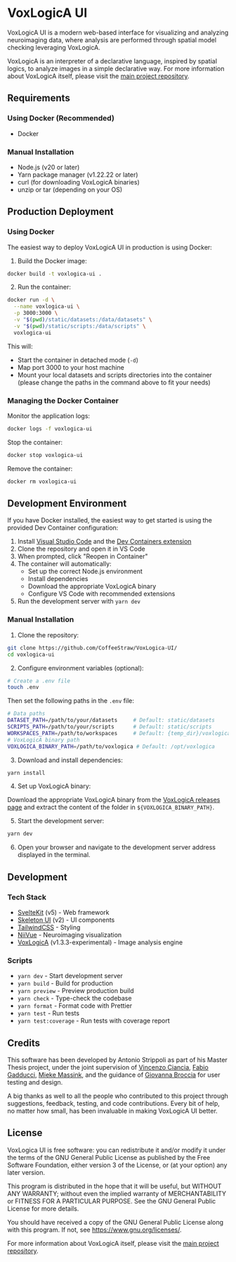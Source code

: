 # VoxLogicA UI

VoxLogicA UI is a modern web-based interface for visualizing and analyzing neuroimaging data, where analysis are performed through spatial model checking leveraging VoxLogicA.

VoxLogicA is an interpreter of a declarative language, inspired by spatial logics, to analyze images in a simple declarative way. For more information about VoxLogicA itself, please visit the [main project repository](https://github.com/vincenzoml/VoxLogicA).

## Requirements

### Using Docker (Recommended)

- Docker

### Manual Installation

- Node.js (v20 or later)
- Yarn package manager (v1.22.22 or later)
- curl (for downloading VoxLogicA binaries)
- unzip or tar (depending on your OS)

## Production Deployment

### Using Docker

The easiest way to deploy VoxLogicA UI in production is using Docker:

1. Build the Docker image:

```bash
docker build -t voxlogica-ui .
```

2. Run the container:

```bash
docker run -d \
  --name voxlogica-ui \
  -p 3000:3000 \
  -v "$(pwd)/static/datasets:/data/datasets" \
  -v "$(pwd)/static/scripts:/data/scripts" \
  voxlogica-ui
```

This will:

- Start the container in detached mode (`-d`)
- Map port 3000 to your host machine
- Mount your local datasets and scripts directories into the container (please change the paths in the command above to fit your needs)

### Managing the Docker Container

Monitor the application logs:

```bash
docker logs -f voxlogica-ui
```

Stop the container:

```bash
docker stop voxlogica-ui
```

Remove the container:

```bash
docker rm voxlogica-ui
```

## Development Environment

If you have Docker installed, the easiest way to get started is using the provided Dev Container configuration:

1. Install [Visual Studio Code](https://code.visualstudio.com/) and the [Dev Containers extension](https://marketplace.visualstudio.com/items?itemName=ms-vscode-remote.remote-containers)
2. Clone the repository and open it in VS Code
3. When prompted, click "Reopen in Container"
4. The container will automatically:
   - Set up the correct Node.js environment
   - Install dependencies
   - Download the appropriate VoxLogicA binary
   - Configure VS Code with recommended extensions
5. Run the development server with `yarn dev`

### Manual Installation

1. Clone the repository:

```bash
git clone https://github.com/CoffeeStraw/VoxLogica-UI/
cd voxlogica-ui
```

2. Configure environment variables (optional):

```bash
# Create a .env file
touch .env
```

Then set the following paths in the `.env` file:

```bash
# Data paths
DATASET_PATH=/path/to/your/datasets     # Default: static/datasets
SCRIPTS_PATH=/path/to/your/scripts      # Default: static/scripts
WORKSPACES_PATH=/path/to/workspaces     # Default: {temp_dir}/voxlogica-ui/workspaces
# VoxLogicA binary path
VOXLOGICA_BINARY_PATH=/path/to/voxlogica # Default: /opt/voxlogica
```

3. Download and install dependencies:

```bash
yarn install
```

4. Set up VoxLogicA binary:

Download the appropriate VoxLogicA binary from the [VoxLogicA releases page](https://github.com/vincenzoml/VoxLogicA/releases) and extract the content of the folder in `${VOXLOGICA_BINARY_PATH}`.

5. Start the development server:

```bash
yarn dev
```

6. Open your browser and navigate to the development server address displayed in the terminal.

## Development

### Tech Stack

- [SvelteKit](https://svelte.dev/) (v5) - Web framework
- [Skeleton UI](https://www.skeleton.dev/) (v2) - UI components
- [TailwindCSS](https://tailwindcss.com/) - Styling
- [NiiVue](https://niivue.github.io/niivue/) - Neuroimaging visualization
- [VoxLogicA](https://github.com/vincenzoml/VoxLogicA) (v1.3.3-experimental) - Image analysis engine

### Scripts

- `yarn dev` - Start development server
- `yarn build` - Build for production
- `yarn preview` - Preview production build
- `yarn check` - Type-check the codebase
- `yarn format` - Format code with Prettier
- `yarn test` - Run tests
- `yarn test:coverage` - Run tests with coverage report

## Credits

This software has been developed by Antonio Strippoli as part of his Master Thesis project, under the joint supervision of [Vincenzo Ciancia](https://dblp.org/pid/50/1930.html), [Fabio Gadducci](https://dblp.org/pid/g/FabioGadducci.html), [Mieke Massink](https://dblp.org/pid/79/1724.html), and the guidance of [Giovanna Broccia](https://dblp.org/pid/207/2093.html) for user testing and design.

A big thanks as well to all the people who contributed to this project through suggestions, feedback, testing, and code contributions. Every bit of help, no matter how small, has been invaluable in making VoxLogicA UI better.

## License

VoxLogica UI is free software: you can redistribute it and/or modify it under the terms of the GNU General Public License as published by the Free Software Foundation, either version 3 of the License, or (at your option) any later version.

This program is distributed in the hope that it will be useful, but WITHOUT ANY WARRANTY; without even the implied warranty of MERCHANTABILITY or FITNESS FOR A PARTICULAR PURPOSE. See the GNU General Public License for more details.

You should have received a copy of the GNU General Public License along with this program. If not, see <https://www.gnu.org/licenses/>.

For more information about VoxLogicA itself, please visit the [main project repository](https://github.com/vincenzoml/VoxLogicA).
